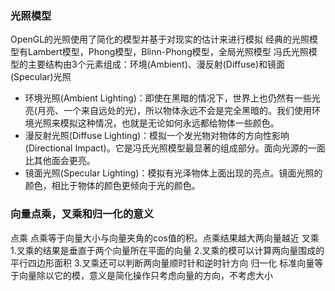 ### 光照模型

OpenGL的光照使用了简化的模型并基于对现实的估计来进行模拟
经典的光照模型有Lambert模型，Phong模型，Blinn-Phong模型，全局光照模型
冯氏光照模型的主要结构由3个元素组成：环境(Ambient)、漫反射(Diffuse)和镜面(Specular)光照
* 环境光照(Ambient Lighting)：即使在黑暗的情况下，世界上也仍然有一些光亮(月亮、一个来自远处的光)，所以物体永远不会是完全黑暗的。我们使用环境光照来模拟这种情况，也就是无论如何永远都给物体一些颜色。
* 漫反射光照(Diffuse Lighting)：模拟一个发光物对物体的方向性影响(Directional Impact)。它是冯氏光照模型最显著的组成部分。面向光源的一面比其他面会更亮。
* 镜面光照(Specular Lighting)：模拟有光泽物体上面出现的亮点。镜面光照的颜色，相比于物体的颜色更倾向于光的颜色。


### 向量点乘，叉乘和归一化的意义
点乘
点乘等于向量大小与向量夹角的cos值的积。点乘结果越大两向量越近
叉乘
1.叉乘的结果是垂直于两个向量所在平面的向量
2.叉乘的模可以计算两向量围成的平行四边形面积
3.叉乘还可以判断两向量顺时针和逆时针方向
归一化
标准向量等于向量除以它的模，意义是简化操作只考虑向量的方向，不考虑大小




